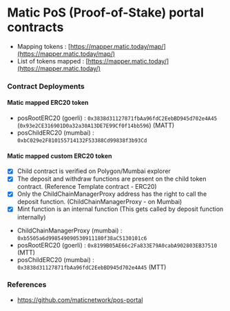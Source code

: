 # Matic PoS (Proof-of-Stake) portal contracts



* Mapping tokens : [https://mapper.matic.today/map/](https://mapper.matic.today/map/)
* List of tokens mapped : [https://mapper.matic.today/](https://mapper.matic.today/)

### Contract Deployments
#### Matic mapped ERC20 token
* posRootERC20 (goerli) : `0x3838d31127871fbAa96fdC2EebBD945d702e4A45` (`0x93e2CE316901D0a32a30A13DE7E99Cf0f14bb596`) (MATT)
* posChildERC20 (mumbai) : `0xbC029e2F810155714132F53388Cd99838f3b93Cd`

#### Matic mapped custom ERC20 token

- [X] Child contract is verified on Polygon/Mumbai explorer
- [X] The deposit and withdraw functions are present on the child token contract. (Reference Template contract - ERC20)
- [X] Only the ChildChainManagerProxy address has the right to call the deposit function. (ChildChainManagerProxy - on Mumbai)
- [X] Mint function is an internal function (This gets called by deposit function internally)

* ChildChainManagerProxy (mumbai) : `0xb5505a6d998549090530911180f38aC5130101c6`
* posRootERC20 (goerli) : `0x8199B05AE66c2Fa833E79A0cabA902803EB37510` (MTT)
* posChildERC20 (mumbai) : `0x3838d31127871fbAa96fdC2EebBD945d702e4A45` (MTT)

### References
* https://github.com/maticnetwork/pos-portal 